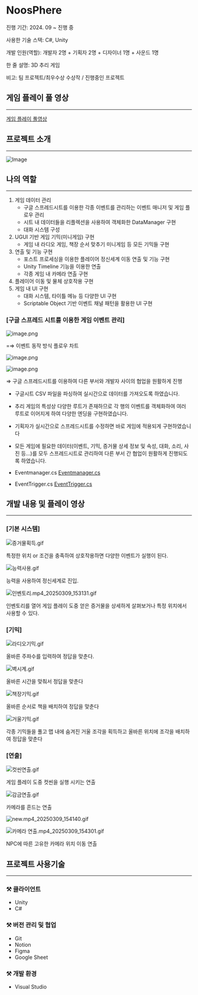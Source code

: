 # NoosPhere

진행 기간: 2024. 09 ~ 진행 중

사용한 기술 스택: C#, Unity

개발 인원(역할): 개발자 2명 + 기획자 2명 + 디자이너 1명 + 사운드 1명

한 줄 설명: 3D 추리 게임

비고: 팀 프로젝트/최우수상 수상작 / 진행중인 프로젝트

## 게임 플레이 풀 영상

---

[게임 플레이 풀영상](https://www.youtube.com/watch?v=5mgx3IzGAn8)


## 프로젝트 소개

---

![Image](https://github.com/user-attachments/assets/e2220397-9438-43ab-9d71-c634e22450b6)

## 나의 역할

---

1. 게임 데이터 관리
    - 구글 스프레드시트를 이용한 각종 이벤트를 관리하는 이벤트 매니저 및 게임 플로우 관리
    - 시트 내 데이터들을 리플렉션을 사용하여 객체화한 DataManager 구현
    - 대화 시스템 구성
2. UGUI 기반 게임 기믹(미니게임) 구현
    - 게임 내 라디오 게임, 책장 순서 맞추기 미니게임 등 모든 기믹들 구현
3. 연출 및 기능 구현
    - 포스트 프로세싱을 이용한 플레이어 정신세계 이동 연출 및 기능 구현
    - Unity Timeline 기능을 이용한 연출
    - 각종 게임 내 카메라 연출 구현
4. 플레이어 이동 및 물체 상호작용 구현
5. 게임 내 UI 구현
    - 대화 시스템, 타이틀 메뉴 등 다양한 UI 구현
    - Scriptable Object 기반 이벤트 채널 패턴을 활용한 UI 구현

### [구글 스프레드 시트를 이용한 게임 이벤트 관리]

![image.png](image%201.png)

=⇒ 이벤트 동작 방식 플로우 차트 

![image.png](image%202.png)

![image.png](image%203.png)

⇒ 구글 스프레드시트를 이용하여 다른 부서와 개발자 사이의 협업을 원활하게 진행

- 구글시트 CSV 파일을 파싱하여 실시간으로 데이터를 가져오도록 하였습니다.
- 추리 게임의 특성상 다양한 루트가 존재하므로 각 행의 이벤트를 객체화하여 여러 루트로 이어지게 하여 다양한 엔딩을 구현하였습니다.
- 기획자가 실시간으로 스프레드시트를 수정하면 바로 게임에 적용되게 구현하였습니다
- 모든 게임에 필요한 데이터(이벤트, 기믹, 증거물 상세 정보 및 속성, 대화, 소리, 사진 등…)를 모두 스프레드시트로 관리하여 다른 부서 간 협업이 원활하게 진행되도록 하였습니다.
- Eventmanager.cs
  [Eventmanager.cs](https://github.com/keyone957/Noosphere_/blob/main/Assets/02.Scripts/Manager/EventManager.cs)
    
- EventTrigger.cs
  [EventTrigger.cs](https://github.com/keyone957/Noosphere_/blob/main/Assets/00.Test/YoonKyoungMin/Scripts/EventTriggers/EventTrigger.cs)
## 개발 내용 및 플레이 영상

---

### [기본 시스템]

![증거물획득.gif](%25EC%25A6%259D%25EA%25B1%25B0%25EB%25AC%25BC%25ED%259A%258D%25EB%2593%259D.gif)

특정한 위치 or 조건을 충족하여 상호작용하면 다양한 이벤트가 실행이 된다.  

![능력사용.gif](%25EB%258A%25A5%25EB%25A0%25A5%25EC%2582%25AC%25EC%259A%25A9.gif)

능력을 사용하여 정신세계로 진입.

![인벤토리.mp4_20250309_153131.gif](%EC%9D%B8%EB%B2%A4%ED%86%A0%EB%A6%AC.mp4_20250309_153131.gif)

인벤토리를 열어 게임 플레이 도중 얻은 증거물을 상세하게 살펴보거나 특정 위치에서 사용할 수 있다.

### [기믹]

![라디오기믹.gif](%25EB%259D%25BC%25EB%2594%2594%25EC%2598%25A4%25EA%25B8%25B0%25EB%25AF%25B9.gif)

올바른 주파수를 입력하여 정답을 맞춘다.

![벽시계.gif](%25EB%25B2%25BD%25EC%258B%259C%25EA%25B3%2584.gif)

올바른 시간을 맞춰서 정답을 맞춘다

![책장기믹.gif](%25EC%25B1%2585%25EC%259E%25A5%25EA%25B8%25B0%25EB%25AF%25B9.gif)

올바른 순서로 책을 배치하여 정답을 맞춘다

![거울기믹.gif](%25EA%25B1%25B0%25EC%259A%25B8%25EA%25B8%25B0%25EB%25AF%25B9.gif)

각종 기믹들을 풀고 맵 내에 숨겨진 거울 조각을 획득하고 올바른 위치에 조각을 배치하여 정답을 맞춘다

### [연출]

![컷씬연출.gif](%25EC%25BB%25B7%25EC%2594%25AC%25EC%2597%25B0%25EC%25B6%259C.gif)

게임 플레이 도중 컷씬을 실행 시키는 연출

![감금연출.gif](%25EA%25B0%2590%25EA%25B8%2588%25EC%2597%25B0%25EC%25B6%259C.gif)

카메라를 흔드는 연출

![new.mp4_20250309_154140.gif](new.mp4_20250309_154140.gif)

![카메라 연출.mp4_20250309_154301.gif](%EC%B9%B4%EB%A9%94%EB%9D%BC_%EC%97%B0%EC%B6%9C.mp4_20250309_154301.gif)

NPC에 따른 고유한 카메라 위치 이동 연출

## 프로젝트 사용기술

---

### ⚒️ 클라이언트

- Unity
- C#

### ⚒️ 버전 관리 및 협업

- Git
- Notion
- Figma
- Google Sheet

### ⚒️ 개발 환경

- Visual Studio
